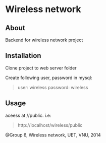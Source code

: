 # Wireless network

## About

Backend for wireless network project

## Installation

Clone project to web server folder

Create following user, password in mysql:

> user: wireless
> password: wireless

## Usage

aceess at /<folder-name>/public. i.e:

> http://localhost/wireless/public

@Group 6, Wireless network, UET, VNU, 2014